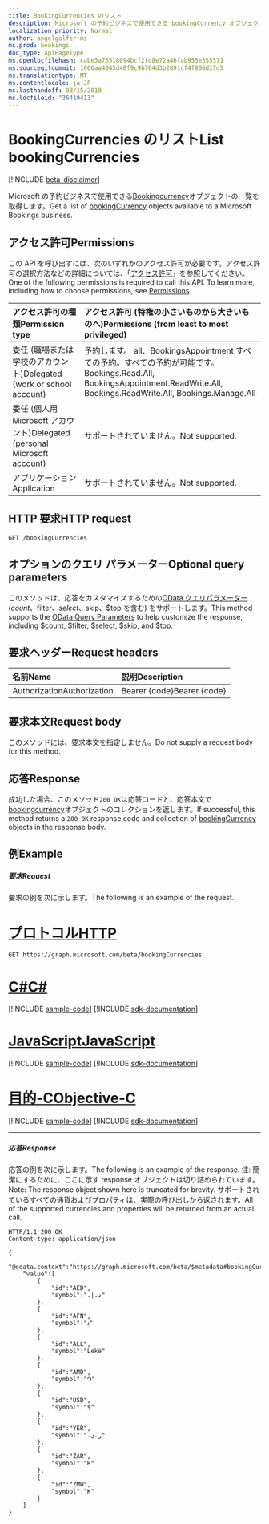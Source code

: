 ```yaml
---
title: BookingCurrencies のリスト
description: Microsoft の予約ビジネスで使用できる bookingCurrency オブジェクトの一覧を取得します。
localization_priority: Normal
author: angelgolfer-ms
ms.prod: bookings
doc_type: apiPageType
ms.openlocfilehash: cabe3a75518094bcf2fd8e72a46fab955e355571
ms.sourcegitcommit: 1066aa4045d48f9c9b764d3b2891cf4f806d17d5
ms.translationtype: MT
ms.contentlocale: ja-JP
ms.lasthandoff: 08/15/2019
ms.locfileid: "36419413"
---
```

# <a name="list-bookingcurrencies"></a><span data-ttu-id="4bfe8-103">BookingCurrencies のリスト</span><span class="sxs-lookup"><span data-stu-id="4bfe8-103">List bookingCurrencies</span></span>

 [!INCLUDE [beta-disclaimer](../../includes/beta-disclaimer.md)]

<span data-ttu-id="4bfe8-104">Microsoft の予約ビジネスで使用できる[Bookingcurrency](../resources/bookingcurrency.md)オブジェクトの一覧を取得します。</span><span class="sxs-lookup"><span data-stu-id="4bfe8-104">Get a list of [bookingCurrency](../resources/bookingcurrency.md) objects available to a Microsoft Bookings business.</span></span>
## <a name="permissions"></a><span data-ttu-id="4bfe8-105">アクセス許可</span><span class="sxs-lookup"><span data-stu-id="4bfe8-105">Permissions</span></span>
<span data-ttu-id="4bfe8-p101">この API を呼び出すには、次のいずれかのアクセス許可が必要です。アクセス許可の選択方法などの詳細については、「[アクセス許可](/graph/permissions-reference)」を参照してください。</span><span class="sxs-lookup"><span data-stu-id="4bfe8-p101">One of the following permissions is required to call this API. To learn more, including how to choose permissions, see [Permissions](/graph/permissions-reference).</span></span>

|<span data-ttu-id="4bfe8-108">アクセス許可の種類</span><span class="sxs-lookup"><span data-stu-id="4bfe8-108">Permission type</span></span>      | <span data-ttu-id="4bfe8-109">アクセス許可 (特権の小さいものから大きいものへ)</span><span class="sxs-lookup"><span data-stu-id="4bfe8-109">Permissions (from least to most privileged)</span></span>              |
|:--------------------|:---------------------------------------------------------|
|<span data-ttu-id="4bfe8-110">委任 (職場または学校のアカウント)</span><span class="sxs-lookup"><span data-stu-id="4bfe8-110">Delegated (work or school account)</span></span> | <span data-ttu-id="4bfe8-111">予約します。 all、BookingsAppointment すべての予約。すべての予約が可能です。</span><span class="sxs-lookup"><span data-stu-id="4bfe8-111">Bookings.Read.All, BookingsAppointment.ReadWrite.All, Bookings.ReadWrite.All, Bookings.Manage.All</span></span>   |
|<span data-ttu-id="4bfe8-112">委任 (個人用 Microsoft アカウント)</span><span class="sxs-lookup"><span data-stu-id="4bfe8-112">Delegated (personal Microsoft account)</span></span> | <span data-ttu-id="4bfe8-113">サポートされていません。</span><span class="sxs-lookup"><span data-stu-id="4bfe8-113">Not supported.</span></span>   |
|<span data-ttu-id="4bfe8-114">アプリケーション</span><span class="sxs-lookup"><span data-stu-id="4bfe8-114">Application</span></span> | <span data-ttu-id="4bfe8-115">サポートされていません。</span><span class="sxs-lookup"><span data-stu-id="4bfe8-115">Not supported.</span></span>  |

## <a name="http-request"></a><span data-ttu-id="4bfe8-116">HTTP 要求</span><span class="sxs-lookup"><span data-stu-id="4bfe8-116">HTTP request</span></span>
<!-- { "blockType": "ignored" } -->
```http
GET /bookingCurrencies
```
## <a name="optional-query-parameters"></a><span data-ttu-id="4bfe8-117">オプションのクエリ パラメーター</span><span class="sxs-lookup"><span data-stu-id="4bfe8-117">Optional query parameters</span></span>
<span data-ttu-id="4bfe8-118">このメソッドは、応答をカスタマイズするための[OData クエリパラメーター](https://developer.microsoft.com/graph/docs/concepts/query_parameters) ($count、$filter、$select、$skip、$top を含む) をサポートします。</span><span class="sxs-lookup"><span data-stu-id="4bfe8-118">This method supports the [OData Query Parameters](https://developer.microsoft.com/graph/docs/concepts/query_parameters) to help customize the response, including $count, $filter, $select, $skip, and $top.</span></span>

## <a name="request-headers"></a><span data-ttu-id="4bfe8-119">要求ヘッダー</span><span class="sxs-lookup"><span data-stu-id="4bfe8-119">Request headers</span></span>
| <span data-ttu-id="4bfe8-120">名前</span><span class="sxs-lookup"><span data-stu-id="4bfe8-120">Name</span></span>      |<span data-ttu-id="4bfe8-121">説明</span><span class="sxs-lookup"><span data-stu-id="4bfe8-121">Description</span></span>|
|:----------|:----------|
| <span data-ttu-id="4bfe8-122">Authorization</span><span class="sxs-lookup"><span data-stu-id="4bfe8-122">Authorization</span></span>  | <span data-ttu-id="4bfe8-123">Bearer {code}</span><span class="sxs-lookup"><span data-stu-id="4bfe8-123">Bearer {code}</span></span>|

## <a name="request-body"></a><span data-ttu-id="4bfe8-124">要求本文</span><span class="sxs-lookup"><span data-stu-id="4bfe8-124">Request body</span></span>
<span data-ttu-id="4bfe8-125">このメソッドには、要求本文を指定しません。</span><span class="sxs-lookup"><span data-stu-id="4bfe8-125">Do not supply a request body for this method.</span></span>
## <a name="response"></a><span data-ttu-id="4bfe8-126">応答</span><span class="sxs-lookup"><span data-stu-id="4bfe8-126">Response</span></span>
<span data-ttu-id="4bfe8-127">成功した場合、このメソッド`200 OK`は応答コードと、応答本文で[bookingcurrency](../resources/bookingcurrency.md)オブジェクトのコレクションを返します。</span><span class="sxs-lookup"><span data-stu-id="4bfe8-127">If successful, this method returns a `200 OK` response code and collection of [bookingCurrency](../resources/bookingcurrency.md) objects in the response body.</span></span>
## <a name="example"></a><span data-ttu-id="4bfe8-128">例</span><span class="sxs-lookup"><span data-stu-id="4bfe8-128">Example</span></span>
##### <a name="request"></a><span data-ttu-id="4bfe8-129">要求</span><span class="sxs-lookup"><span data-stu-id="4bfe8-129">Request</span></span>
<span data-ttu-id="4bfe8-130">要求の例を次に示します。</span><span class="sxs-lookup"><span data-stu-id="4bfe8-130">The following is an example of the request.</span></span>

# <a name="httptabhttp"></a>[<span data-ttu-id="4bfe8-131">プロトコル</span><span class="sxs-lookup"><span data-stu-id="4bfe8-131">HTTP</span></span>](#tab/http)
<!-- {
  "blockType": "request",
  "name": "get_bookingcurrencies"
}-->
```http
GET https://graph.microsoft.com/beta/bookingCurrencies
```
# <a name="ctabcsharp"></a>[<span data-ttu-id="4bfe8-132">C#</span><span class="sxs-lookup"><span data-stu-id="4bfe8-132">C#</span></span>](#tab/csharp)
[!INCLUDE [sample-code](../includes/snippets/csharp/get-bookingcurrencies-csharp-snippets.md)]
[!INCLUDE [sdk-documentation](../includes/snippets/snippets-sdk-documentation-link.md)]

# <a name="javascripttabjavascript"></a>[<span data-ttu-id="4bfe8-133">JavaScript</span><span class="sxs-lookup"><span data-stu-id="4bfe8-133">JavaScript</span></span>](#tab/javascript)
[!INCLUDE [sample-code](../includes/snippets/javascript/get-bookingcurrencies-javascript-snippets.md)]
[!INCLUDE [sdk-documentation](../includes/snippets/snippets-sdk-documentation-link.md)]

# <a name="objective-ctabobjc"></a>[<span data-ttu-id="4bfe8-134">目的-C</span><span class="sxs-lookup"><span data-stu-id="4bfe8-134">Objective-C</span></span>](#tab/objc)
[!INCLUDE [sample-code](../includes/snippets/objc/get-bookingcurrencies-objc-snippets.md)]
[!INCLUDE [sdk-documentation](../includes/snippets/snippets-sdk-documentation-link.md)]

---

##### <a name="response"></a><span data-ttu-id="4bfe8-135">応答</span><span class="sxs-lookup"><span data-stu-id="4bfe8-135">Response</span></span>
<span data-ttu-id="4bfe8-136">応答の例を次に示します。</span><span class="sxs-lookup"><span data-stu-id="4bfe8-136">The following is an example of the response.</span></span> <span data-ttu-id="4bfe8-137">注: 簡潔にするために、ここに示す response オブジェクトは切り詰められています。</span><span class="sxs-lookup"><span data-stu-id="4bfe8-137">Note: The response object shown here is truncated for brevity.</span></span> <span data-ttu-id="4bfe8-138">サポートされているすべての通貨およびプロパティは、実際の呼び出しから返されます。</span><span class="sxs-lookup"><span data-stu-id="4bfe8-138">All of the supported currencies and properties will be returned from an actual call.</span></span>
<!-- {
  "blockType": "response",
  "truncated": true,
  "@odata.type": "microsoft.graph.bookingCurrency",
  "isCollection": true
} -->
```http
HTTP/1.1 200 OK
Content-type: application/json

{
    "@odata.context":"https://graph.microsoft.com/beta/$metadata#bookingCurrencies",
    "value":[
        {
            "id":"AED",
            "symbol":"د.إ.‏"
        },
        {
            "id":"AFN",
            "symbol":"؋"
        },
        {
            "id":"ALL",
            "symbol":"Lekë"
        },
        {
            "id":"AMD",
            "symbol":"֏"
        },
        {
            "id":"USD",
            "symbol":"$"
        },
        {
            "id":"YER",
            "symbol":"ر.ي.‏"
        },
        {
            "id":"ZAR",
            "symbol":"R"
        },
        {
            "id":"ZMW",
            "symbol":"K"
        }
    ]
}
```

<!-- uuid: 8fcb5dbc-d5aa-4681-8e31-b001d5168d79
2015-10-25 14:57:30 UTC -->
<!--
{
  "type": "#page.annotation",
  "description": "List bookingCurrencies",
  "keywords": "",
  "section": "documentation",
  "tocPath": "",
  "suppressions": [
  ]
}
-->
